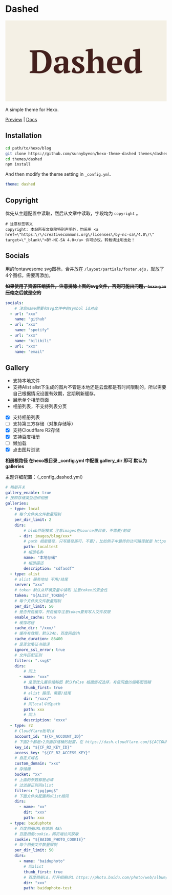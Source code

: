 # Dashed

![Dashed Logo](https://raw.githubusercontent.com/sunnybyeon/hexo-theme-dashed/blog/source/cover.svg)

A simple theme for Hexo.

[Preview](https://sunnybyeon.github.io/hexo-theme-dashed) | [Docs](https://sunnybyeon.github.io/hexo-theme-dashed/categories/Documentation)

## Installation

```bash
cd path/to/hexo/blog
git clone https://github.com/sunnybyeon/hexo-theme-dashed themes/dashed
cd themes/dashed
npm install
```

And then modify the theme setting in `_config.yml`.

```YAML _config.yml
theme: dashed
```

## Copyright

优先从主题配置中读取，然后从文章中读取，字段均为 `copyright` 。

```
# 注意标签转义
copyright: 本站所有文章除特别声明外，均采用 <a href=\"https:\/\/creativecommons.org\/licenses\/by-nc-sa\/4.0\/\" target=\"_blank\">BY-NC-SA 4.0</a> 许可协议。转载请注明出处！
```

## Socials
用的fontawesome svg图标，合并放在 `/layout/partials/footer.ejs`，就放了4个图标，需要再添加。

~~**如果使用了资源压缩插件，注意排除上面的svg文件，否则可能出问题，`hexo-yam`压缩之后就是空的**~~

```yml
socials:
    # 注意name需要和svg文件中的symbol id对应
  - url: "xxx"
    name: "github"
  - url: "xxx"
    name: "spotify"
  - url: "xxx"
    name: "bilibili"
  - url: "xxx"
    name: "email"
```

## Gallery

* 支持本地文件
* 支持Alist
  alist下生成的图片不管是本地还是云盘都是有时间限制的，所以需要自己根据情况设置有效期，定期刷新缓存。
* 展示单个相册页面
* 相册列表，不支持列表分页

- [x] 支持相册列表
- [ ] 支持第三方存储（对象存储等）
- [x] 支持Cloudflare R2存储
- [x] 支持百度相册
- [ ] 懒加载
- [x] 点击图片浏览

**相册根路径 在hexo根目录 _config.yml 中配置 gallery_dir 即可 默认为 galleries**

主题详细配置：（_config_dashed.yml）
```yaml
# 相册开关
gallery_enable: true
# 按照存储类型组织相册
galleries:
  - type: local
    # 每个文件夹文件数量限制
    per_dir_limit: 2
    dirs:
        # blob匹配模式 注意images在source根目录，不需要/前缀
      - dir: images/blog/xxx*
        # path 相册路径，只写路径即可，不要/，比如例子中最终的访问路径就是 https://xxx.xx/galleries/localtest/
        path: localtest
        # 相册名称
        name: "本地存储"
        # 相册描述
        description: "sdfasdf"
  - type: alist
    # alist 服务地址 不用/结尾
    server: "xxx"
    # token 默认从环境变量中读取 注意token的安全性
    token: "${ALIST_TOKEN}"
    # 每个文件夹文件数量限制
    per_dir_limit: 50
    # 是否开启缓存，开启缓存注意token要有写入文件权限
    enable_cache: true
    # 缓存路径
    cache_dir: "/xxx/"
    # 缓存有效期，默认24h，百度网盘8h
    cache_duration: 86400
    # 是否忽略证书错误
    ignore_ssl_error: true
    # 文件匹配正则
    filters: ".svg$"
    dirs:
        # 同上
      - name: "xxx"
        # 是否优先展示缩略图 默认false 根据情况选择，有些网盘的缩略图很糊
        thumb_first: true
        # alist 路径，需要/结尾
        dir: "/xxx/"
        # 同local中的path
        path: xxx
        # 同上
        description: "xxxx"
  - type: r2
    # Cloudflare账号id
    account_id: "${CF_ACCOUNT_ID}"
    # 下面2个都是r2页面存储桶的配置，在 https://dash.cloudflare.com/${ACCOUNT_ID}/r2/api-tokens 这里管理，不是在个人账号那里
    key_id: "${CF_R2_KEY_ID}"
    access_key: "${CF_R2_ACCESS_KEY}"
    # 自定义域名
    custom_domain: "xxx"
    # 存储桶
    bucket: "xx"
    # 上面的参数都是必填
    # 过滤器正则同alist
    filters: "jpg|png$"
    # 下面文件夹配置和alist相同
    dirs:
      - name: "xx"
        dir: "xxx"
        path: xxx
  - type: baiduphoto
    # 百度相册URL有效期 48h
    # 百度相册cookie，网页端访问获取
    cookie: "${BAIDU_PHOTO_COOKIE}"
    # 每个相册文件数量限制
    per_dir_limit: 50
    dirs:
      - name: "baiduphoto"
        # 同alist
        thumb_first: true
        # 百度相册id，打开相册URL https://photo.baidu.com/photo/web/album/xxx 后面的xxx就是相册id，是一串数字
        dir: "xxx"
        path: baiduphoto-test
```
